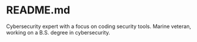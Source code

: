 # README.md
Cybersecurity expert with a focus on coding security tools. Marine veteran, working on a B.S. degree in cybersecurity.
